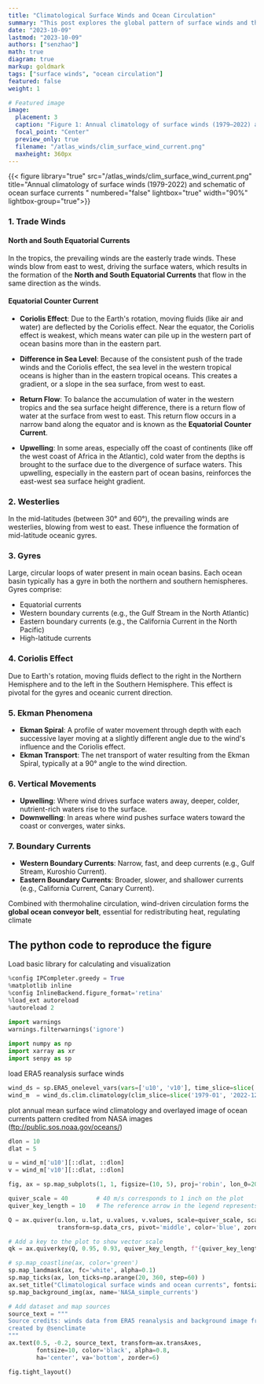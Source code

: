 ```yaml
---
title: "Climatological Surface Winds and Ocean Circulation"
summary: "This post explores the global pattern of surface winds and their role in driving ocean circulation, including major currents and gyres. A Python example is provided to reproduce a climatological wind map using ERA5 data."
date: "2023-10-09"
lastmod: "2023-10-09"
authors: ["senzhao"]
math: true
diagram: true
markup: goldmark
tags: ["surface winds", "ocean circulation"]
featured: false
weight: 1

# Featured image
image:
  placement: 3
  caption: "Figure 1: Annual climatology of surface winds (1979–2022) and schematic of ocean surface currents. Data: ERA5, Background: NASA."
  focal_point: "Center"
  preview_only: true
  filename: "/atlas_winds/clim_surface_wind_current.png"
  maxheight: 360px
---
```



{{< figure library="true" src="/atlas_winds/clim_surface_wind_current.png" title="Annual climatology of surface winds (1979-2022) and schematic of ocean surface currents " numbered="false" lightbox="true" width="90%"  lightbox-group="true">}}


### 1. Trade Winds

#### North and South Equatorial Currents
In the tropics, the prevailing winds are the easterly trade winds. These winds blow from east to west, driving the surface waters, which results in the formation of the **North and South Equatorial Currents** that flow in the same direction as the winds.

#### Equatorial Counter Current

- **Coriolis Effect**: Due to the Earth's rotation, moving fluids (like air and water) are deflected by the Coriolis effect. Near the equator, the Coriolis effect is weakest, which means water can pile up in the western part of ocean basins more than in the eastern part.

- **Difference in Sea Level**: Because of the consistent push of the trade winds and the Coriolis effect, the sea level in the western tropical oceans is higher than in the eastern tropical oceans. This creates a gradient, or a slope in the sea surface, from west to east.

- **Return Flow**: To balance the accumulation of water in the western tropics and the sea surface height difference, there is a return flow of water at the surface from west to east. This return flow occurs in a narrow band along the equator and is known as the **Equatorial Counter Current**.

- **Upwelling**: In some areas, especially off the coast of continents (like off the west coast of Africa in the Atlantic), cold water from the depths is brought to the surface due to the divergence of surface waters. This upwelling, especially in the eastern part of ocean basins, reinforces the east-west sea surface height gradient.

### 2. Westerlies

In the mid-latitudes (between 30° and 60°), the prevailing winds are westerlies, blowing from west to east. These influence the formation of mid-latitude oceanic gyres.

### 3. Gyres 
Large, circular loops of water present in main ocean basins. Each ocean basin typically has a gyre in both the northern and southern hemispheres. Gyres comprise:
- Equatorial currents
- Western boundary currents (e.g., the Gulf Stream in the North Atlantic)
- Eastern boundary currents (e.g., the California Current in the North Pacific)
- High-latitude currents

### 4. Coriolis Effect 
Due to Earth's rotation, moving fluids deflect to the right in the Northern Hemisphere and to the left in the Southern Hemisphere. This effect is pivotal for the gyres and oceanic current direction.

### 5. Ekman Phenomena
- **Ekman Spiral**: A profile of water movement through depth with each successive layer moving at a slightly different angle due to the wind's influence and the Coriolis effect.
- **Ekman Transport**: The net transport of water resulting from the Ekman Spiral, typically at a 90° angle to the wind direction.

### 6. Vertical Movements
- **Upwelling**: Where wind drives surface waters away, deeper, colder, nutrient-rich waters rise to the surface.
- **Downwelling**: In areas where wind pushes surface waters toward the coast or converges, water sinks.

### 7. Boundary Currents
- **Western Boundary Currents**: Narrow, fast, and deep currents (e.g., Gulf Stream, Kuroshio Current).
- **Eastern Boundary Currents**: Broader, slower, and shallower currents (e.g., California Current, Canary Current).

Combined with thermohaline circulation, wind-driven circulation forms the **global ocean conveyor belt**, essential for redistributing heat, regulating climate



## The python code to reproduce the figure


Load basic library for calculating and visualization


```python
%config IPCompleter.greedy = True
%matplotlib inline
%config InlineBackend.figure_format='retina'
%load_ext autoreload
%autoreload 2

import warnings
warnings.filterwarnings('ignore')
    
import numpy as np
import xarray as xr
import senpy as sp
```

load ERA5 reanalysis surface winds


```python
wind_ds = sp.ERA5_onelevel_vars(vars=['u10', 'v10'], time_slice=slice('1979-01', '2022-12'))
wind_m  = wind_ds.clim.climatology(clim_slice=slice('1979-01', '2022-12')).mean('month').load()
```

plot annual mean surface wind climatology and overlayed image of ocean currents pattern credited from NASA images (ftp://public.sos.noaa.gov/oceans/)


```python
dlon = 10
dlat = 5

u = wind_m['u10'][::dlat, ::dlon]
v = wind_m['v10'][::dlat, ::dlon]

fig, ax = sp.map_subplots(1, 1, figsize=(10, 5), proj='robin', lon_0=200, aspect=1.2, layout='compressed')

quiver_scale = 40        # 40 m/s corresponds to 1 inch on the plot
quiver_key_length = 10   # The reference arrow in the legend represents 10 m/s

Q = ax.quiver(u.lon, u.lat, u.values, v.values, scale=quiver_scale, scale_units='inches',
              transform=sp.data_crs, pivot='middle', color='blue', zorder=5, alpha = 0.7)

# Add a key to the plot to show vector scale
qk = ax.quiverkey(Q, 0.95, 0.93, quiver_key_length, f"{quiver_key_length} m/s",  labelpos='N', coordinates='axes')

# sp.map_coastline(ax, color='green')
sp.map_landmask(ax, fc='white', alpha=0.1)
sp.map_ticks(ax, lon_ticks=np.arange(20, 360, step=60) )
ax.set_title("Climatological surface winds and ocean currents", fontsize=14, fontweight='bold')
sp.map_background_img(ax, name='NASA_simple_currents')

# Add dataset and map sources
source_text = """
Source credits: winds data from ERA5 reanalysis and background image from NASA images 
created by @senclimate
"""
ax.text(0.5, -0.2, source_text, transform=ax.transAxes, 
        fontsize=10, color='black', alpha=0.8, 
        ha='center', va='bottom', zorder=6)

fig.tight_layout()
```

